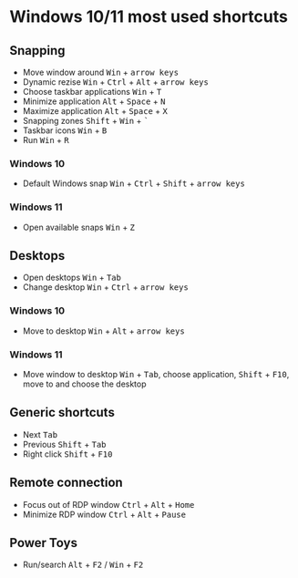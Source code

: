 # Windows 10/11 most used shortcuts

## Snapping
- Move window around <kbd>Win</kbd> + <kbd>arrow keys</kbd>
- Dynamic rezise <kbd>Win</kbd> + <kbd>Ctrl</kbd> + <kbd>Alt</kbd> + <kbd>arrow keys</kbd>
- Choose taskbar applications <kbd>Win</kbd> + <kbd>T</kbd>
- Minimize application <kbd>Alt</kbd> + <kbd>Space</kbd> + <kbd>N</kbd>
- Maximize application <kbd>Alt</kbd> + <kbd>Space</kbd> + <kbd>X</kbd>
- Snapping zones <kbd>Shift</kbd> + <kbd>Win</kbd> + <kbd>`</kbd>
- Taskbar icons <kbd>Win</kbd> + <kbd>B</kbd>
- Run <kbd>Win</kbd> + <kbd>R</kbd>

### Windows 10
- Default Windows snap <kbd>Win</kbd> + <kbd>Ctrl</kbd> + <kbd>Shift</kbd> + <kbd>arrow keys</kbd>

### Windows 11
- Open available snaps <kbd>Win</kbd> + <kbd>Z</kbd>

## Desktops
- Open desktops <kbd>Win</kbd> + <kbd>Tab</kbd>
- Change desktop <kbd>Win</kbd> + <kbd>Ctrl</kbd> + <kbd>arrow keys</kbd>

### Windows 10
- Move to desktop <kbd>Win</kbd> + <kbd>Alt</kbd> + <kbd>arrow keys</kbd>

### Windows 11
- Move window to desktop <kbd>Win</kbd> + <kbd>Tab</kbd>, choose application, <kbd>Shift</kbd> + <kbd>F10</kbd>, move to and choose the desktop

## Generic shortcuts
- Next <kbd>Tab</kbd>
- Previous <kbd>Shift</kbd> + <kbd>Tab</kbd>
- Right click <kbd>Shift</kbd> + <kbd>F10</kbd>

## Remote connection
- Focus out of RDP window <kbd>Ctrl</kbd> + <kbd>Alt</kbd> + <kbd>Home</kbd>
- Minimize RDP window <kbd>Ctrl</kbd> + <kbd>Alt</kbd> + <kbd>Pause</kbd>

## Power Toys
- Run/search <kbd>Alt</kbd> + <kbd>F2</kbd> / <kbd>Win</kbd> + <kbd>F2</kbd>
